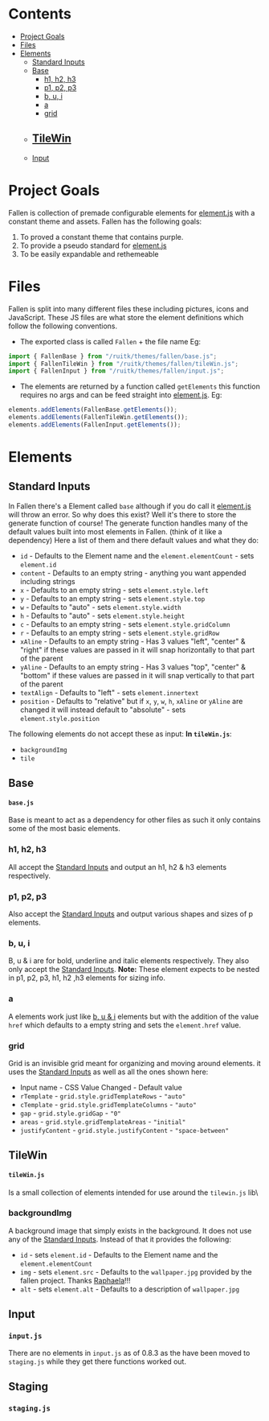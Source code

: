 # Contents
 - [Project Goals](Fallen%20Summary.md#Project%20Goals)
 - [Files](Fallen%20Summary.md#Files)
 - [Elements](Fallen%20Summary.md#Elements)
	 - [Standard Inputs](Fallen%20Summary.md#Standard%20Inputs)
	 - [Base](Fallen%20Summary.md#Base)
		 - [h1, h2, h3](#h1,%20h2,%20h3)
		 - [p1, p2, p3](#p1,%20p2,%20p3)
		 - [b, u, i](Fallen%20Summary.md#b,%20u,%20i)
		 - [a](Fallen%20Summary.md#a)
		 - [grid](Fallen%20Summary.md#grid)
	 - [TileWin](Fallen%20Summary.md#TileWin)
		 - 
	 - [Input](Fallen%20Summary.md#Input)

# Project Goals
Fallen is collection of premade configurable elements for [element.js](element.js.md) with a constant theme and assets.
Fallen has the following goals:
1. To proved a constant theme that contains purple.
2. To provide a pseudo standard for [element.js](element.js.md)
3. To be easily expandable and rethemeable

# Files
Fallen is split into many different files these including pictures, icons and JavaScript. These JS files are what store the element definitions which follow the following conventions.
 -  The exported class is called `Fallen` + the file name Eg:
```js
import { FallenBase } from "/ruitk/themes/fallen/base.js";
import { FallenTileWin } from "/ruitk/themes/fallen/tileWin.js";
import { FallenInput } from "/ruitk/themes/fallen/input.js";
```
 - The elements are returned by a function called `getElements` this function requires no args and can be feed straight into [element.js](../element.js.md). Eg:
```js
elements.addElements(FallenBase.getElements());
elements.addElements(FallenTileWin.getElements());
elements.addElements(FallenInput.getElements());
```
# Elements
## Standard Inputs
In Fallen there's a Element called `base` although if you do call it [element.js](element.js.md) will throw an error. So why does this exist? Well it's there to store the generate function of course! The generate function handles many of the default values built into most elements in Fallen. (think of it like a dependency) Here a list of them and there default values and what they do:
 - `id` - Defaults to the Element name and the `element.elementCount` - sets `element.id`
 - `content` - Defaults to an empty string - anything you want appended including strings 
 - `x` - Defaults to an empty string - sets `element.style.left`
 - `y` - Defaults to an empty string - sets `element.style.top`
 - `w` - Defaults to "auto" - sets `element.style.width`
 - `h` - Defaults to "auto" - sets `element.style.height`
 - `c` - Defaults to an empty string - sets `element.style.gridColumn`
 - `r` - Defaults to an empty string - sets `element.style.gridRow`
 - `xAline` - Defaults to an empty string - Has 3 values "left", "center" & "right" if these values are passed in it will snap horizontally to that part of the parent
 - `yAline` - Defaults to an empty string - Has 3 values "top", "center" & "bottom" if these values are passed in it will snap vertically to that part of the parent
 - `textAlign` - Defaults to "left" - sets `element.innertext`
 - `position` - Defaults to "relative" but if `x`, `y`, `w`, `h`, `xAline` or `yAline` are changed it will instead default to "absolute" - sets `element.style.position`
 
The following elements do not accept these as input: 
**In `tileWin.js`**:
 - `backgroundImg`
 - `tile`
## Base
#### `base.js`
Base is meant to act as a dependency for other files as such it only contains some of the most basic elements.
### h1, h2, h3
All accept the [Standard Inputs](Fallen%20Summary.md#Standard%20Inputs) and output an h1, h2 & h3 elements respectively.
### p1, p2, p3
Also accept the [Standard Inputs](Fallen%20Summary.md#Standard%20Inputs) and output various shapes and sizes of p elements.
### b, u, i
B, u & i are for bold, underline and italic elements respectively. They also only accept the [Standard Inputs](#Standard%20Inputs). **Note:**  These element expects to be nested in p1, p2, p3, h1, h2 ,h3 elements for sizing info.
### a
A elements work just like [b, u & i](#b,%20u,%20i) elements but with the addition of the value `href` which defaults to a empty string and sets the `element.href` value.

### grid
Grid is an invisible grid meant for organizing and moving around elements. it uses the [Standard Inputs](Fallen%20Summary.md#Standard%20Inputs) as well as all the ones shown here: 
 - Input name - CSS Value Changed - Default value
 - `rTemplate` - `grid.style.gridTemplateRows` - `"auto"`
 - `cTemplate` - `grid.style.gridTemplateColumns` - `"auto"`
 - `gap` - `grid.style.gridGap` - `"0"`
 - `areas` - `grid.style.gridTemplateAreas` - `"initial"` 
 - `justifyContent` - `grid.style.justifyContent` - `"space-between"`
## TileWin
#### `tileWin.js`
Is a small collection of elements intended for use around the `tilewin.js` lib\
### backgroundImg
A background image that simply exists in the background. It does not use any of the [Standard Inputs](#Standard%20Inputs). Instead of that it provides the following:
 - `id` - sets `element.id` - Defaults to the Element name and the `element.elementCount`
 - `img` - sets `element.src` - Defaults to the `wallpaper.jpg` provided by the fallen project. Thanks [Raphaela](https://www.instagram.com/fredyguy12_art/)!!!
 - `alt` - sets `element.alt` - Defaults to a description of `wallpaper.jpg` 

## Input
### `input.js`
There are no elements in `input.js` as of 0.8.3 as the have been moved to `staging.js` while they get there functions worked out.  
## Staging
### `staging.js`
